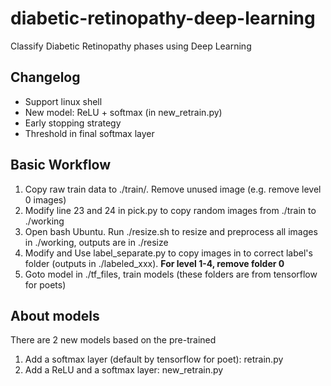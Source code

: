 # diabetic-retinopathy-deep-learning
Classify Diabetic Retinopathy phases using Deep Learning

## Changelog
- Support linux shell
- New model: ReLU + softmax (in new_retrain.py)
- Early stopping strategy
- Threshold in final softmax layer

## Basic Workflow

1. Copy raw train data to ./train/. Remove unused image (e.g. remove level 0 images)
2. Modify line 23 and 24 in pick.py to copy random images from ./train to ./working
3. Open bash Ubuntu. Run ./resize.sh to resize and preprocess all images in ./working, outputs are in ./resize
4. Modify and Use label_separate.py to copy images in to correct label's folder (outputs in ./labeled_xxx). **For level 1-4, remove folder 0**   
5. Goto model in ./tf_files, train models (these folders are from tensorflow for poets)

## About models
There are 2 new models based on the pre-trained
1. Add a softmax layer (default by tensorflow for poet): retrain.py 
2. Add a ReLU and a softmax layer: new_retrain.py
